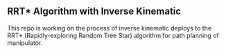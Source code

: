 ## RRT* Algorithm with Inverse Kinematic 

This repo is working on the process of inverse kinematic deploys to the RRT* (Rapidly-exploring Random Tree Star) algorithm for path planning of manipulator.
